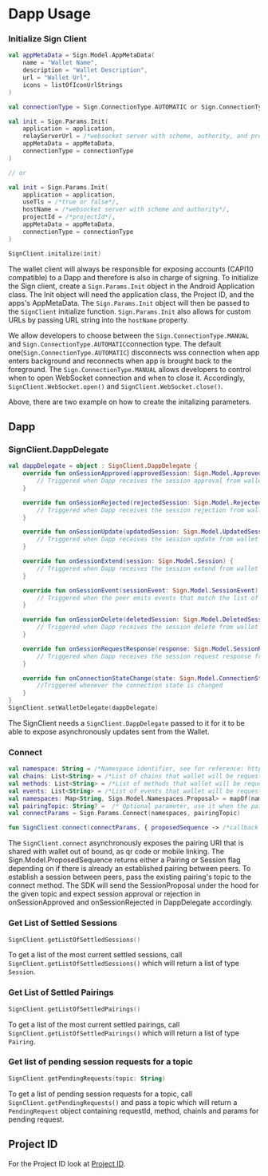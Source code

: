 # Dapp Usage


### **Initialize Sign Client**

```kotlin
val appMetaData = Sign.Model.AppMetaData(
    name = "Wallet Name",
    description = "Wallet Description",
    url = "Wallet Url",
    icons = listOfIconUrlStrings
)

val connectionType = Sign.ConnectionType.AUTOMATIC or Sign.ConnectionType.MANUAL

val init = Sign.Params.Init(
    application = application,
    relayServerUrl = /*websocket server with scheme, authority, and projectId as query parameter*/
    appMetaData = appMetaData,
    connectionType = connectionType
)

// or

val init = Sign.Params.Init(
    application = application,
    useTls = /*true or false*/,
    hostName = /*websocket server with scheme and authority*/,
    projectId = /*projectId*/,
    appMetaData = appMetaData,
    connectionType = connectionType
)

SignClient.initalize(init)
```

The wallet client will always be responsible for exposing accounts (CAPI10 compatible) to a Dapp and therefore is also in charge of signing.
To initialize the Sign client, create a `Sign.Params.Init` object in the Android Application class. The Init object will need the
application class, the Project ID, and the apps's AppMetaData. The `Sign.Params.Init` object will then be passed to the `SignClient`
initialize function. `Sign.Params.Init` also allows for custom URLs by passing URL string into the `hostName` property.

We allow developers to choose between the `Sign.ConnectionType.MANUAL` and `Sign.ConnectionType.AUTOMATIC`connection type. The default
one(`Sign.ConnectionType.AUTOMATIC`) disconnects wss connection when app enters background and reconnects when app is brought back to the
foreground. The `Sign.ConnectionType.MANUAL` allows developers to control when to open WebSocket connection and when to close it.
Accordingly, `SignClient.WebSocket.open()` and `SignClient.WebSocket.close()`.

Above, there are two example on how to create the initalizing parameters.



## **Dapp**

### **SignClient.DappDelegate**

```kotlin
val dappDelegate = object : SignClient.DappDelegate {
    override fun onSessionApproved(approvedSession: Sign.Model.ApprovedSession) {
        // Triggered when Dapp receives the session approval from wallet
    }

    override fun onSessionRejected(rejectedSession: Sign.Model.RejectedSession) {
        // Triggered when Dapp receives the session rejection from wallet
    }

    override fun onSessionUpdate(updatedSession: Sign.Model.UpdatedSession) {
        // Triggered when Dapp receives the session update from wallet
    }

    override fun onSessionExtend(session: Sign.Model.Session) {
        // Triggered when Dapp receives the session extend from wallet
    }

    override fun onSessionEvent(sessionEvent: Sign.Model.SessionEvent) {
        // Triggered when the peer emits events that match the list of events agreed upon session settlement
    }

    override fun onSessionDelete(deletedSession: Sign.Model.DeletedSession) {
        // Triggered when Dapp receives the session delete from wallet
    }

    override fun onSessionRequestResponse(response: Sign.Model.SessionRequestResponse) {
        // Triggered when Dapp receives the session request response from wallet
    }

    override fun onConnectionStateChange(state: Sign.Model.ConnectionState) {
        //Triggered whenever the connection state is changed
    }
}
SignClient.setWalletDelegate(dappDelegate)
```

The SignClient needs a `SignClient.DappDelegate` passed to it for it to be able to expose asynchronously updates sent from the Wallet.



### **Connect**

```kotlin
val namespace: String = /*Namespace identifier, see for reference: https://github.com/ChainAgnostic/CAIPs/blob/master/CAIPs/caip-2.md#syntax*/
val chains: List<String> = /*List of chains that wallet will be requested for*/
val methods: List<String> = /*List of methods that wallet will be requested for*/
val events: List<String> = /*List of events that wallet will be requested for*/
val namespaces: Map<String, Sign.Model.Namespaces.Proposal> = mapOf(namespace, Sign.Model.Namespaces.Proposal(accounts, methods, events))
val pairingTopic: String? =  /* Optional parameter, use it when the pairing between peers is already established*/
val connectParams = Sign.Params.Connect(namespaces, pairingTopic)

fun SignClient.connect(connectParams, { proposedSequence -> /*callback that returns the WalletConnect.Model.ProposedSequence*/ }, { error -> /*callback for error while sending session proposal*/ })
```

The `SignClient.connect` asynchronously exposes the pairing URI that is shared with wallet out of bound, as qr code or mobile linking. The
Sign.Model.ProposedSequence returns either a Pairing or Session flag depending on if there is already an established pairing between peers.
To establish a session between peers, pass the existing pairing's topic to the connect method. The SDK will send the SessionProposal under
the hood for the given topic and expect session approval or rejection in onSessionApproved and onSessionRejected in DappDelegate
accordingly.



### **Get List of Settled Sessions**

```kotlin
SignClient.getListOfSettledSessions()
```

To get a list of the most current settled sessions, call `SignClient.getListOfSettledSessions()` which will return a list of type `Session`.



### **Get List of Settled Pairings**

```kotlin
SignClient.getListOfSettledPairings()
```

To get a list of the most current settled pairings, call `SignClient.getListOfSettledPairings()` which will return a list of type `Pairing`.



### **Get list of pending session requests for a topic**

```kotlin
SignClient.getPendingRequests(topic: String)
```

To get a list of pending session requests for a topic, call `SignClient.getPendingRequests()` and pass a topic which will return
a `PendingRequest` object containing requestId, method, chainIs and params for pending request.



## Project ID

For the Project ID look at [Project ID](https://www.walletconnect.com).
